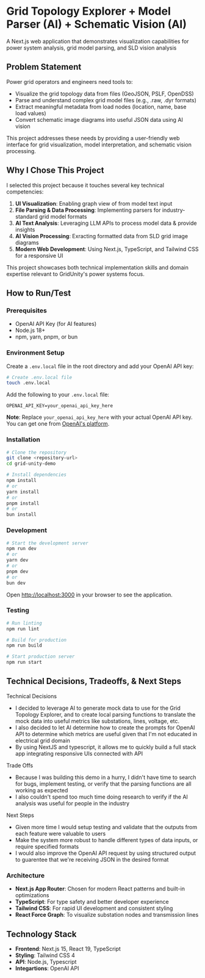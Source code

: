 # Grid Topology Explorer + Model Parser (AI) + Schematic Vision (AI)

A Next.js web application that demonstrates visualization capabilities for power system analysis, grid model parsing, and SLD vision analysis

## Problem Statement

Power grid operators and engineers need tools to:

- Visualize the grid topology data from files (GeoJSON, PSLF, OpenDSS)
- Parse and understand complex grid model files (e.g., .raw, .dyr formats)
- Extract meaningful metadata from load nodes (location, name, base load values)
- Convert schematic image diagrams into useful JSON data using AI vision

This project addresses these needs by providing a user-friendly web interface for grid visualization, model interpretation, and schematic vision processing.

## Why I Chose This Project

I selected this project because it touches several key technical competencies:

1. **UI Visualization**: Enabling graph view of from model text input
2. **File Parsing & Data Processing**: Implementing parsers for industry-standard grid model formats
3. **AI Text Analysis**: Leveraging LLM APIs to process model data & provide insights
4. **AI Vision Processing**: Exracting formatted data from SLD grid image diagrams
5. **Modern Web Development**: Using Next.js, TypeScript, and Tailwind CSS for a responsive UI

This project showcases both technical implementation skills and domain expertise relevant to GridUnity's power systems focus.

## How to Run/Test

### Prerequisites

- OpenAI API Key (for AI features)
- Node.js 18+
- npm, yarn, pnpm, or bun

### Environment Setup

Create a `.env.local` file in the root directory and add your OpenAI API key:

```bash
# Create .env.local file
touch .env.local
```

Add the following to your `.env.local` file:

```env
OPENAI_API_KEY=your_openai_api_key_here
```

**Note**: Replace `your_openai_api_key_here` with your actual OpenAI API key. You can get one from [OpenAI's platform](https://platform.openai.com/api-keys).

### Installation

```bash
# Clone the repository
git clone <repository-url>
cd grid-unity-demo

# Install dependencies
npm install
# or
yarn install
# or
pnpm install
# or
bun install
```

### Development

```bash
# Start the development server
npm run dev
# or
yarn dev
# or
pnpm dev
# or
bun dev
```

Open [http://localhost:3000](http://localhost:3000) in your browser to see the application.

### Testing

```bash
# Run linting
npm run lint

# Build for production
npm run build

# Start production server
npm run start
```

## Technical Decisions, Tradeoffs, & Next Steps

Technical Decisions

- I decided to leverage AI to generate mock data to use for the Grid Topology Explorer, and to create local parsing functions to translate the mock data into useful metrics like substations, lines, voltage, etc.
- I also decided to let AI determine how to create the prompts for OpenAI API to determine which metrics are useful given that I'm not educated in electrical grid domain
- By using NextJS and typescript, it allows me to quickly build a full stack app integrating responsive UIs connected with API

Trade Offs

- Because I was building this demo in a hurry, I didn't have time to search for bugs, implement testing, or verify that the parsing functions are all working as expected
- I also couldn't spend too much time doing research to verify if the AI analysis was useful for people in the industry

Next Steps

- Given more time I would setup testing and validate that the outputs from each feature were valuable to users
- Make the system more robust to handle different types of data inputs, or require specified formats
- I would also improve the OpenAI API request by using structured output to guarentee that we're receiving JSON in the desired format

### Architecture

- **Next.js App Router**: Chosen for modern React patterns and built-in optimizations
- **TypeScript**: For type safety and better developer experience
- **Tailwind CSS**: For rapid UI development and consistent styling
- **React Force Graph**: To visualize substation nodes and transmission lines

## Technology Stack

- **Frontend**: Next.js 15, React 19, TypeScript
- **Styling**: Tailwind CSS 4
- **API**: Node.js, Typescript
- **Integartions**: OpenAI API
